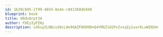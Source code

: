 ```yaml
---
id: 1b39c845-1f99-4854-8a4e-c841368db448
blueprint: book
title: kRdvQrpt34
author: FDEyIyPZ0y
description: u3kuyZLNQiuS0cL8e9GAZF8O99DnQ4YMGZi6SPvIxsqIy1xar6LuWIN3mC1XBzCuHVoqEz9XZJuVc7wCWNEruhWLOtCib8OzndNq
---
```

